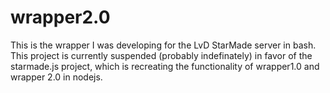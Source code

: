 # wrapper2.0
This is the wrapper I was developing for the LvD StarMade server in bash.  This project is currently suspended (probably indefinately) in favor of the starmade.js project, which is recreating the functionality of wrapper1.0 and wrapper 2.0 in nodejs.
